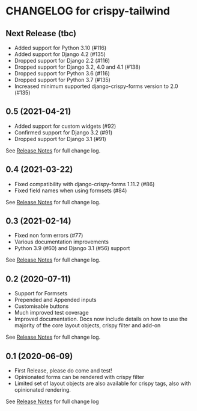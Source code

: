 # CHANGELOG for crispy-tailwind

## Next Release (tbc)
* Added support for Python 3.10 (#116)
* Added support for Django 4.2 (#135)
* Dropped support for Django 2.2 (#116)
* Dropped support for Django 3.2, 4.0 and 4.1 (#138)
* Dropped support for Python 3.6 (#116)
* Dropped support for Python 3.7 (#135)
* Increased minimum supported django-crispy-forms version to 2.0 (#135)

## 0.5 (2021-04-21)
* Added support for custom widgets (#92)
* Confirmed support for Django 3.2 (#91)
* Dropped support for Django 3.1 (#91)

See [Release Notes](https://github.com/django-crispy-forms/crispy-tailwind/milestone/5?closed=1)
for full change log.

## 0.4 (2021-03-22)
* Fixed compatibility with django-crispy-forms 1.11.2 (#86)
* Fixed field names when using formsets (#84)

See [Release Notes](https://github.com/django-crispy-forms/crispy-tailwind/milestone/4?closed=1)
for full change log.

## 0.3 (2021-02-14)
* Fixed non form errors (#77)
* Various documentation improvements
* Python 3.9 (#60) and Django 3.1 (#56) support

See [Release Notes](https://github.com/django-crispy-forms/crispy-tailwind/milestone/3?closed=1)
for full change log.

## 0.2 (2020-07-11)

* Support for Formsets
* Prepended and Appended inputs
* Customisable buttons
* Much improved test coverage
* Improved documentation. Docs now include details on how to use the majority
  of the core layout objects, crispy filter and add-on

See [Release Notes](https://github.com/django-crispy-forms/crispy-tailwind/milestone/2?closed=1)
for full change log.

## 0.1 (2020-06-09)

* First Release, please do come and test!
* Opinionated forms can be rendered with crispy filter
* Limited set of layout objects are also available for crispy tags, also with
  opinionated rendering.

See [Release Notes](https://github.com/django-crispy-forms/crispy-tailwind/milestone/1)
for full change log
